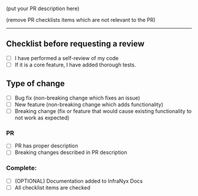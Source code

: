 (put your PR description here)

(remove PR checklists items which are not relevant to the PR)

---

## Checklist before requesting a review

- [ ] I have performed a self-review of my code
- [ ] If it is a core feature, I have added thorough tests.

## Type of change

- [ ] Bug fix (non-breaking change which fixes an issue)
- [ ] New feature (non-breaking change which adds functionality)
- [ ] Breaking change (fix or feature that would cause existing functionality to not work as expected)

### **PR**
- [ ] PR has proper description
- [ ] Breaking changes described in PR description

### **Complete:**
-   [ ] (OPTIONAL) Documentation added to InfraNyx Docs
-   [ ] All checklist items are checked
